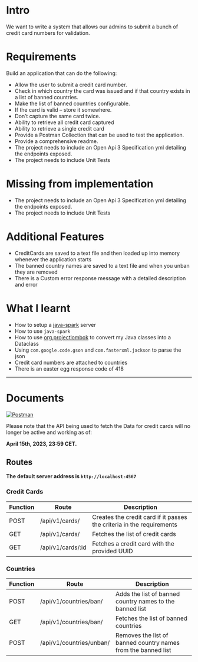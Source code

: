 # Intro
We want to write a system that allows our admins to submit a bunch of credit card
numbers for validation.

# Requirements
Build an application that can do the following:
- Allow the user to submit a credit card number.
- Check in which country the card was issued and if that country exists in a list of banned
countries.
- Make the list of banned countries configurable.
- If the card is valid – store it somewhere.
- Don’t capture the same card twice.
- Ability to retrieve all credit card captured
- Ability to retrieve a single credit card
- Provide a Postman Collection that can be used to test the application.
- Provide a comprehensive readme.
- The project needs to include an Open Api 3 Specification yml detailing the endpoints
exposed.
- The project needs to include Unit Tests

# Missing from implementation
- The project needs to include an Open Api 3 Specification yml detailing the endpoints
  exposed.
- The project needs to include Unit Tests

# Additional Features
- CreditCards are saved to a text file and then loaded up into memory whenever the application starts
- The banned country names are saved to a text file and when you unban they are removed
- There is a Custom error response message with a detailed description and error

# What I learnt
- How to setup a [java-spark](https://sparkjava.com/documentation) server
- How to use `java-spark`
- How to use [org.projectlombok](https://projectlombok.org/) to convert my Java classes into a Dataclass
- Using `com.google.code.gson` and `com.fasterxml.jackson` to parse the json
- Credit card numbers are attached to countries
- There is an easter egg response code of 418

---
# Documents
[![Postman](https://img.shields.io/badge/docs-postman-brightgreen.svg)](https://documenter.getpostman.com/view/11181125/2s93CSnq3A)

Please note that the API being used to fetch the Data for credit cards will no longer be active and working as of:

**April 15th, 2023, 23:59 CET.**

## Routes
**The default server address is `http://localhost:4567`** 

### Credit Cards
| Function | Route             | Description                                                           |
|----------|-------------------|-----------------------------------------------------------------------|
| POST     | /api/v1/cards/    | Creates the credit card if it passes the criteria in the requirements |
| GET      | /api/v1/cards/    | Fetches the list of credit cards                                      |
| GET      | /api/v1/cards/:id | Fetches a credit card with the provided UUID                          |

### Countries
| Function | Route                    | Description                                                   |
|----------|--------------------------|---------------------------------------------------------------|
| POST     | /api/v1/countries/ban/   | Adds the list of banned country names to the banned list      |
| GET      | /api/v1/countries/ban/   | Fetches the list of banned countries                          |
| POST     | /api/v1/countries/unban/ | Removes the list of banned country names from the banned list |